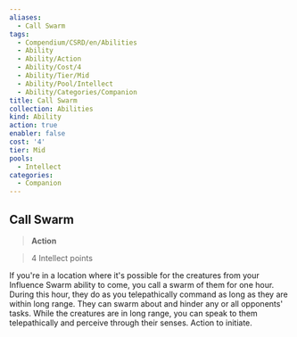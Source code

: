 ```yaml
---
aliases:
  - Call Swarm
tags:
  - Compendium/CSRD/en/Abilities
  - Ability
  - Ability/Action
  - Ability/Cost/4
  - Ability/Tier/Mid
  - Ability/Pool/Intellect
  - Ability/Categories/Companion
title: Call Swarm
collection: Abilities
kind: Ability
action: true
enabler: false
cost: '4'
tier: Mid
pools:
  - Intellect
categories:
  - Companion
---
```

## Call Swarm    
>**Action**    
>4 Intellect points  
    
If you're in a location where it's possible for the creatures from your Influence Swarm ability to come, you call a swarm of them for one hour. During this hour, they do as you telepathically command as long as they are within long range. They can swarm about and hinder any or all opponents' tasks. While the creatures are in long range, you can speak to them telepathically and perceive through their senses. Action to initiate.